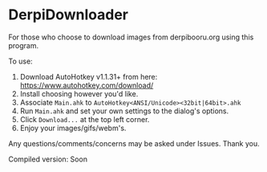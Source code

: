 # DerpiDownloader

For those who choose to download images from derpibooru.org using this program.

To use:
1. Download AutoHotkey v1.1.31+ from here: https://www.autohotkey.com/download/
2. Install choosing however you'd like.
3. Associate `Main.ahk` to `AutoHotkey<ANSI/Unicode><32bit|64bit>.ahk`
4. Run `Main.ahk` and set your own settings to the dialog's options.
5. Click `Download...` at the top left corner.
6. Enjoy your images/gifs/webm's.

Any questions/comments/concerns may be asked under Issues. Thank you.

Compiled version: Soon

